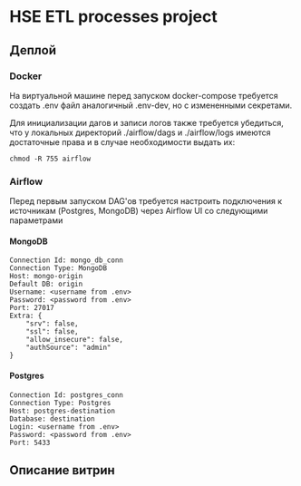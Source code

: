 # HSE ETL processes project



## Деплой

### Docker

На виртуальной машине перед запуском docker-compose 
требуется создать .env файл аналогичный .env-dev, 
но с измененными секретами.

Для инициализации дагов и записи логов также требуется
убедиться, что у локальных директорий ./airflow/dags и ./airflow/logs 
имеются достаточные права и в случае необходимости выдать их:

    chmod -R 755 airflow

### Airflow

Перед первым запуском DAG'ов требуется настроить подключения к источникам
(Postgres, MongoDB) через Airflow UI со следующими параметрами

#### MongoDB

    Connection Id: mongo_db_conn
    Connection Type: MongoDB
    Host: mongo-origin
    Default DB: origin
    Username: <username from .env>
    Password: <password from .env>
    Port: 27017
    Extra: {
        "srv": false,
        "ssl": false,
        "allow_insecure": false,
        "authSource": "admin"
    }

#### Postgres

    Connection Id: postgres_conn
    Connection Type: Postgres
    Host: postgres-destination
    Database: destination
    Login: <username from .env>
    Password: <password from .env>
    Port: 5433

## Описание витрин

### 